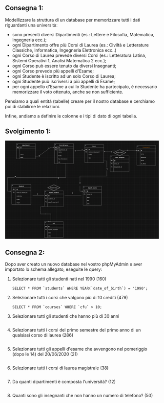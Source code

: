 ## Consegna 1:

Modellizzare la struttura di un database per memorizzare tutti i dati riguardanti una università:

- sono presenti diversi Dipartimenti (es.: Lettere e Filosofia, Matematica, Ingegneria ecc.);
- ogni Dipartimento offre più Corsi di Laurea (es.: Civiltà e Letterature Classiche, Informatica, Ingegneria Elettronica ecc..)
- ogni Corso di Laurea prevede diversi Corsi (es.: Letteratura Latina, Sistemi Operativi 1, Analisi Matematica 2 ecc.);
- ogni Corso può essere tenuto da diversi Insegnanti;
- ogni Corso prevede più appelli d'Esame;
- ogni Studente è iscritto ad un solo Corso di Laurea;
- ogni Studente può iscriversi a più appelli di Esame;
- per ogni appello d'Esame a cui lo Studente ha partecipato, è necessario memorizzare il voto ottenuto, anche se non sufficiente.

Pensiamo a quali entità (tabelle) creare per il nostro database e cerchiamo poi di stabilirne le relazioni.

Infine, andiamo a definire le colonne e i tipi di dato di ogni tabella.

## Svolgimento 1:

![alt text](<immagine db.png>)

## Consegna 2:

Dopo aver creato un nuovo database nel vostro phpMyAdmin e aver importato lo schema allegato, eseguite le query:

1. Selezionare tutti gli studenti nati nel 1990 (160)

   ```
   SELECT * FROM `students` WHERE YEAR(`date_of_birth`) = '1990';
   ```

2. Selezionare tutti i corsi che valgono più di 10 crediti (479)

   ```
   SELECT * FROM `courses` WHERE `cfu` > 10;
   ```

3. Selezionare tutti gli studenti che hanno più di 30 anni

   ```

   ```

4. Selezionare tutti i corsi del primo semestre del primo anno di un qualsiasi corso di laurea (286)

   ```

   ```

5. Selezionare tutti gli appelli d'esame che avvengono nel pomeriggio (dopo le 14) del 20/06/2020 (21)

   ```

   ```

6. Selezionare tutti i corsi di laurea magistrale (38)

   ```

   ```

7. Da quanti dipartimenti è composta l'università? (12)

   ```

   ```

8. Quanti sono gli insegnanti che non hanno un numero di telefono? (50)

   ```

   ```
